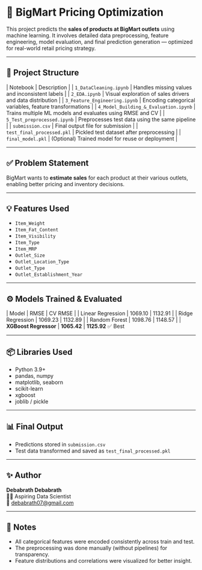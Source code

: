 # 🛒 BigMart Pricing Optimization

This project predicts the **sales of products at BigMart outlets** using machine learning. It involves detailed data preprocessing, feature engineering, model evaluation, and final prediction generation — optimized for real-world retail pricing strategy.

---

## 📁 Project Structure

| Notebook | Description |
| `1_DataCleaning.ipynb` | Handles missing values and inconsistent labels |
| `2_EDA.ipynb` | Visual exploration of sales drivers and data distribution |
| `3_Feature_Engineering.ipynb` | Encoding categorical variables, feature transformations |
| `4_Model_Building_&_Evaluation.ipynb` | Trains multiple ML models and evaluates using RMSE and CV |
| `5_Test_preprocessed.ipynb` | Preprocesses test data using the same pipeline |
| `submission.csv` | Final output file for submission |
| `test_final_processed.pkl` | Pickled test dataset after preprocessing |
| `final_model.pkl` | (Optional) Trained model for reuse or deployment |

---

## ✅ Problem Statement

BigMart wants to **estimate sales** for each product at their various outlets, enabling better pricing and inventory decisions.

---

## 💡 Features Used

- `Item_Weight`
- `Item_Fat_Content`
- `Item_Visibility`
- `Item_Type`
- `Item_MRP`
- `Outlet_Size`
- `Outlet_Location_Type`
- `Outlet_Type`
- `Outlet_Establishment_Year`

---

## ⚙️ Models Trained & Evaluated

| Model | RMSE | CV RMSE |
| Linear Regression | 1069.10 | 1132.91 |
| Ridge Regression | 1069.23 | 1132.89 |
| Random Forest | 1098.76 | 1148.57 |
| **XGBoost Regressor** | **1065.42** | **1125.92** ✅ Best

---

## 📦 Libraries Used

- Python 3.9+
- pandas, numpy
- matplotlib, seaborn
- scikit-learn
- xgboost
- joblib / pickle

---

## 📊 Final Output

- Predictions stored in `submission.csv`
- Test data transformed and saved as `test_final_processed.pkl`

---

## ✨ Author

**Debabrath Debabrath**  
👨‍💻 Aspiring Data Scientist  
📧 debabrath07@gmail.com

---

## 📌 Notes

- All categorical features were encoded consistently across train and test.
- The preprocessing was done manually (without pipelines) for transparency.
- Feature distributions and correlations were visualized for better insight.
